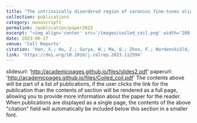 ```yaml
---
title: "The intrinsically disordered region of coronins fine-tunes oligomerization and actin polymerization"
collection: publications
category: manuscripts
permalink: /publication/paper2023
excerpt: "<img align='center' src='/images/coiled_coil.png' width='200'><br><img align='center' src='/images/coiled_coil_table.png' width='100'><br>This paper is about the role of intirnsically disordered regions (IDRs) in the oligomerization of coronin. This trait is observed in yeast but not in murine. The IDR can facilitate the packing of coiled-coil domain, and this effect is strong due to the deficiency of coiled-coil domain in yeast. In murine, the coiled-coil domain adopts perfect packing pattern, which caused selection strength on the length of IDR evolutionally. The coarse-grained model adopts a hybrid strategy, which treats folded domain with Gō-like model and IDRs with adapted Kim-Hummer model. <br><b>PS: a very interesting work if you believe in evolution! :)</b>"
date: 2023-06-27
venue: 'Cell Reports'
citation: 'Han, X.; Hu, Z.; Surya, W.; Ma, Q.; Zhou, F.; Nordenskiöld, L.; Torres, J.; Lu, L.; Miao, Y. (2023). &quot;The intrinsically disordered region of coronins fine-tunes oligomerization and actin polymerization.&quot; <i>Cell Reports</i>. 42(6).'
link: 'https://doi.org/10.1016/j.celrep.2023.112594'
---
```

slidesurl: 'http://academicpages.github.io/files/slides2.pdf'
paperurl: 'http://academicpages.github.io/files/Coiled_coil.pdf'
The contents above will be part of a list of publications, if the user clicks the link for the publication than the contents of section will be rendered as a full page, allowing you to provide more information about the paper for the reader. When publications are displayed as a single page, the contents of the above "citation" field will automatically be included below this section in a smaller font.
